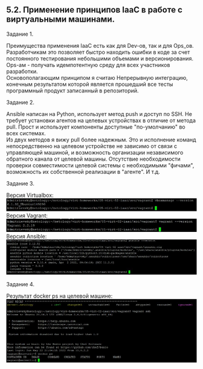## 5.2. Применение принципов IaaC в работе с виртуальными машинами.  

Задание 1.

Преимущества применения IaaC есть как для Dev-ов, так и для Ops_ов.  
Разработчикам это позволяет быстро находить ошибки в коде за счет постоянного тестирования небольшими объемами и версионирования.
Ops-ам - получать идемпотентную среду для всех участников разработки.  
Основополагающим принципом я считаю Непрерывную интеграцию, конечным результатом которой является прошедший все тесты программный продукт записанный в репозиторий.

Задание 2.

Ansible написан на Python, использует метод push и доступ по SSH. Не требует установки агентов на целевых устройствах в отличие от метода pull. Прост и использует компоненты доступные "по-умолчанию" во всех системах.   
Из двух методов я вижу pull более надежным. Это и исполнение команд непосредственно на целевом устройстве не зависимо от связи с управляющей машиной, и возможность организации независимого обратного канала от целевой машины. Отсутствие необходимости проверки совместимости целевой системы с необходимыми "фичами", возможность их собственной реализации в "агенте". И т.д.  

Задание 3.

Версия Virtualbox:  
![версия виртуалбокс](./image/Virtualbox.JPG)  
Версия Vagrant:  
![версия вагрант](./image/Vagrant.JPG)  
Версия Ansible:  
![версия асибл](./image/Ansible.JPG)  

Задание 4.  

Результат docker ps на целевой машине:  
![docker_ps](./image/Docker.JPG)  


